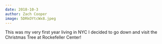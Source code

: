 ```yaml
---
date: 2018-10-3
author: Zach Cooper
image: 5DRkOYtcWx8.jpeg
---
```

This was my very first year living in NYC I decided to go down and visit the Christmas Tree at Rockefeller Center!